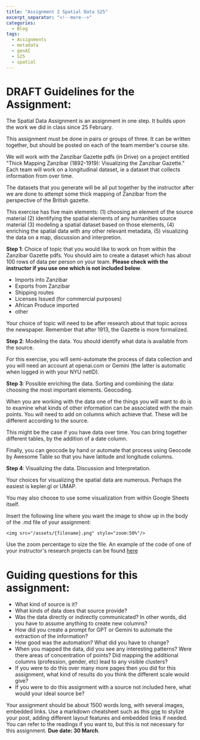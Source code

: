 ```yaml
---
title: "Assignment 2 Spatial Data S25"
excerpt_separator: "<!--more-->"
categories:
  - Blog
tags:
  - Assignments
  - metadata
  - genAI
  - S25 
  - spatial
---
```


# DRAFT Guidelines for the Assignment: 

The Spatial Data Assignment is an assignment in one step. It builds upon the work we did in class since 25 February. 

This assignment must be done in pairs or groups of three. It can be written together, but should be posted on each of the team member's course site. 

We will work with the Zanzibar Gazette pdfs (in Drive) on a project entitled "Thick Mapping Zanzibar (1892-1919): Visualizing the Zanzibar Gazette." Each team will work on a longitudinal dataset, ie a dataset that collects information from over time. 

The datasets that you generate will be all put together by the instructor after we are done to attempt some thick mapping of Zanzibar from the perspective of the British gazette.

This exercise has five main elements: (1) choosing an element of the source material (2) identifying the spatial elements of any humanities source material (3) modeling a spatial dataset based on those elements, (4) enriching the spatial data with any other relevant metadata, (5) visualizing the data on a map, discussion and interpretion.

**Step 1**: Choice of topic that you would like to work on from within the Zanzibar Gazette pdfs. You should aim to create a dataset which has about 100 rows of data per person on your team. **Please check with the instructor if you use one which is not included below**. 

- Imports into Zanzibar
- Exports from Zanzibar
- Shipping routes 
- Licenses Issued (for commercial purposes)
- African Produce imported
- other 

Your choice of topic will need to be after research about that topic across the newspaper. Remember that after 1913, the Gazette is more formalized. 

**Step 2**: Modeling the data. You should identify what data is available from the source. 

For this exercise, you will semi-automate the process of data collection and you will need an account at openai.com or Gemini (the latter is automatic when logged in with your NYU netID). 

**Step 3**:  Possible enriching the data. Sorting and combining the data: choosing the most important elements. Geocoding. 

When you are working with the data one of the things you will want to do is to examine what kinds of other information can be associated with the main points. You will need to add on columns which achieve that. These will be different according to the source. 

This might be the case if you have data over time. You can bring together different tables, by the addition of a date column. 

Finally, you can geocode by hand or automate that process using Geocode by Awesome Table so that you have latitude and longitude columns. 

**Step 4**:  Visualizing the data. Discussion and Interpretation. 

Your choices for visualizing the spatial data are numerous. Perhaps the easiest is kepler.gl or UMAP.

You may also choose to use some visualization from within Google Sheets itself. 

Insert the following line where you want the image to show up in the body of the .md file of your assignment:

`<img src="/assets/{filename}.png" style="zoom:50%"/>`

Use the zoom percentage to size the file. An example of the code of one of your instructor's research projects can be found [here](https://raw.githubusercontent.com/parisbible/parisbible.github.io/main/_posts/2022-10-31-bible-hunting-Italy.md)

# Guiding questions for this assignment:

- What kind of source is it? 
- What kinds of data does that source provide? 
- Was the data directly or indirectly communicated? In other words, did you have to assume anything to create new columns? 
- How did you create a prompt for GPT or Gemini to automate the extraction of the information? 
- How good was the automation? What did you have to change?
- When you mapped the data, did you see any interesting patterns? Were there areas of concentration of points? Did mapping the additional columns (profession, gender, etc) lead to any visible clusters?
- If you were to do this over many more pages then you did for this assignment, what kind of results do you think the different scale would give?
- If you were to do this assignment with a source not included here, what would your ideal source be?  


Your assignment should be about 1500 words long, with several images, embedded links. Use a markdown cheatsheet such as this [one](https://www.markdownguide.org/cheat-sheet) to stylize your post, adding different layout features and embedded links if needed. You can refer to the readings if you want to, but this is not necessary for this assignment. **Due date: 30 March**.
